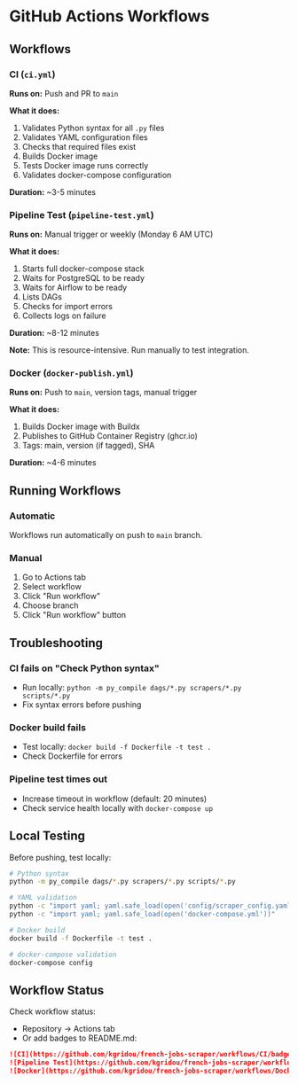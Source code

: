 # GitHub Actions Workflows

## Workflows

### CI (`ci.yml`)
**Runs on:** Push and PR to `main`

**What it does:**
1. Validates Python syntax for all `.py` files
2. Validates YAML configuration files
3. Checks that required files exist
4. Builds Docker image
5. Tests Docker image runs correctly
6. Validates docker-compose configuration

**Duration:** ~3-5 minutes

### Pipeline Test (`pipeline-test.yml`)
**Runs on:** Manual trigger or weekly (Monday 6 AM UTC)

**What it does:**
1. Starts full docker-compose stack
2. Waits for PostgreSQL to be ready
3. Waits for Airflow to be ready
4. Lists DAGs
5. Checks for import errors
6. Collects logs on failure

**Duration:** ~8-12 minutes

**Note:** This is resource-intensive. Run manually to test integration.

### Docker (`docker-publish.yml`)
**Runs on:** Push to `main`, version tags, manual trigger

**What it does:**
1. Builds Docker image with Buildx
2. Publishes to GitHub Container Registry (ghcr.io)
3. Tags: main, version (if tagged), SHA

**Duration:** ~4-6 minutes

## Running Workflows

### Automatic
Workflows run automatically on push to `main` branch.

### Manual
1. Go to Actions tab
2. Select workflow
3. Click "Run workflow"
4. Choose branch
5. Click "Run workflow" button

## Troubleshooting

### CI fails on "Check Python syntax"
- Run locally: `python -m py_compile dags/*.py scrapers/*.py scripts/*.py`
- Fix syntax errors before pushing

### Docker build fails
- Test locally: `docker build -f Dockerfile -t test .`
- Check Dockerfile for errors

### Pipeline test times out
- Increase timeout in workflow (default: 20 minutes)
- Check service health locally with `docker-compose up`

## Local Testing

Before pushing, test locally:

```bash
# Python syntax
python -m py_compile dags/*.py scrapers/*.py scripts/*.py

# YAML validation
python -c "import yaml; yaml.safe_load(open('config/scraper_config.yaml'))"
python -c "import yaml; yaml.safe_load(open('docker-compose.yml'))"

# Docker build
docker build -f Dockerfile -t test .

# docker-compose validation
docker-compose config
```

## Workflow Status

Check workflow status:
- Repository → Actions tab
- Or add badges to README.md:

```markdown
![CI](https://github.com/kgridou/french-jobs-scraper/workflows/CI/badge.svg)
![Pipeline Test](https://github.com/kgridou/french-jobs-scraper/workflows/Pipeline%20Test/badge.svg)
![Docker](https://github.com/kgridou/french-jobs-scraper/workflows/Docker/badge.svg)
```
